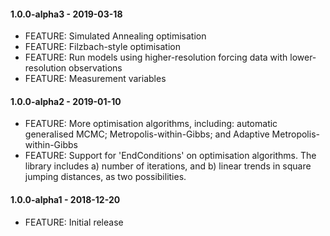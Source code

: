 #### 1.0.0-alpha3 - 2019-03-18
* FEATURE: Simulated Annealing optimisation
* FEATURE: Filzbach-style optimisation
* FEATURE: Run models using higher-resolution forcing data with lower-resolution observations
* FEATURE: Measurement variables
#### 1.0.0-alpha2 - 2019-01-10
* FEATURE: More optimisation algorithms, including: automatic generalised MCMC; Metropolis-within-Gibbs; and Adaptive Metropolis-within-Gibbs
* FEATURE: Support for 'EndConditions' on optimisation algorithms. The library includes a) number of iterations, and b) linear trends in square jumping distances, as two possibilities.
#### 1.0.0-alpha1 - 2018-12-20
* FEATURE: Initial release